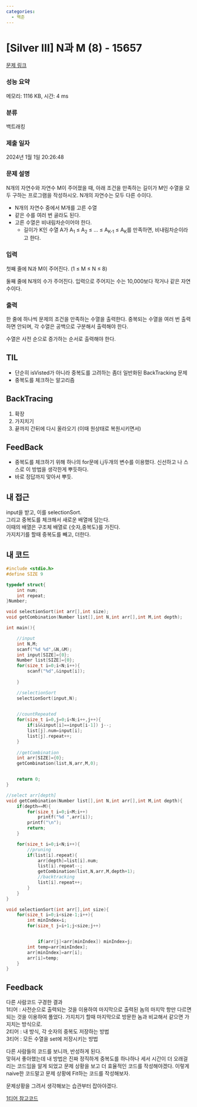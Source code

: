 ```yaml
---
categories:
  - 백준
---
```

# [Silver III] N과 M (8) - 15657 

[문제 링크](https://www.acmicpc.net/problem/15657) 

### 성능 요약

메모리: 1116 KB, 시간: 4 ms

### 분류

백트래킹

### 제출 일자

2024년 1월 1일 20:26:48

### 문제 설명

N개의 자연수와 자연수 M이 주어졌을 때, 아래 조건을 만족하는 길이가 M인 수열을 모두 구하는 프로그램을 작성하시오. N개의 자연수는 모두 다른 수이다.

- N개의 자연수 중에서 M개를 고른 수열
- 같은 수를 여러 번 골라도 된다.
- 고른 수열은 비내림차순이어야 한다.
  - 길이가 K인 수열 A가 A<sub>1</sub> ≤ A<sub>2</sub> ≤ ... ≤ A<sub>K-1</sub> ≤ A<sub>K</sub>를 만족하면, 비내림차순이라고 한다.

### 입력 

첫째 줄에 N과 M이 주어진다. (1 ≤ M ≤ N ≤ 8)

둘째 줄에 N개의 수가 주어진다. 입력으로 주어지는 수는 10,000보다 작거나 같은 자연수이다.

### 출력 

한 줄에 하나씩 문제의 조건을 만족하는 수열을 출력한다. 중복되는 수열을 여러 번 출력하면 안되며, 각 수열은 공백으로 구분해서 출력해야 한다.

수열은 사전 순으로 증가하는 순서로 출력해야 한다.

## TIL

- 단순히 isVisted가 아니라 중복도를 고려하는 좀더 일반화된 BackTracking 문제
- 중복도를 체크하는 알고리즘

## BackTracing

1. 확장
2. 가지치기
3. 끝까지 간뒤에 다시 올라오기 (이때 원상태로 복원시키면서)

## FeedBack

- 중복도를 체크하기 위해 하나의 for문에 i,j두개의 변수를 이용했다. 신선하고 나 스스로 이 방법을 생각한게 뿌듯하다.
- 바로 정답까지 맞아서 뿌듯.  

## 내 접근

input을 받고, 이를 selectionSort.  
그리고 중복도를 체크해서 새로운 배열에 담는다.  
이때의 배열은 구조체 배열로 {숫자,중복도}를 가진다.  
가지치기를 할때 중복도를 빼고, 더한다.



## 내 코드

```c
#include <stdio.h>
#define SIZE 9

typedef struct{
    int num;
    int repeat;
}Number;

void selectionSort(int arr[],int size);
void getCombination(Number list[],int N,int arr[],int M,int depth);

int main(){

    //input
    int N,M;
    scanf("%d %d",&N,&M);
    int input[SIZE]={0};
    Number list[SIZE]={0};
    for(size_t i=0;i<N;i++){
        scanf("%d",&input[i]);
        
    }

    //selectionSort
    selectionSort(input,N);
    

    //countRepeated
    for(size_t i=0,j=0;i<N;i++,j++){
        if(i&&input[i]==input[i-1]) j--;
        list[j].num=input[i];
        list[j].repeat++;
    }
  
  	//getCombination
    int arr[SIZE]={0};
    getCombination(list,N,arr,M,0);


    return 0;
}

//select arr[depth]
void getCombination(Number list[],int N,int arr[],int M,int depth){
    if(depth==M){
        for(size_t i=0;i<M;i++)
            printf("%d ",arr[i]);
        printf("\n");
        return;
    }

    for(size_t i=0;i<N;i++){
        //pruning
        if(list[i].repeat){
            arr[depth]=list[i].num;
            list[i].repeat--;
            getCombination(list,N,arr,M,depth+1);
            //backtracking
            list[i].repeat++;
        }
    }
}

void selectionSort(int arr[],int size){
    for(size_t i=0;i<size-1;i++){
        int minIndex=i;
        for(size_t j=i+1;j<size;j++)


            if(arr[j]<arr[minIndex]) minIndex=j;
        int temp=arr[minIndex];
        arr[minIndex]=arr[i];
        arr[i]=temp;
    }
}

```

## Feedback
다른 사람코드 구경한 결과  
1티어 : 사전순으로 출력되는 것을 이용하여 마지막으로 출력된 놈의 마지막 항만 다르면 되는 것을 이용하여 풀었다. 가지치기 할때 마지막으로 방문한 놈과 비교해서 같으면 가지치는 방식으로.  
2티어 : 내 방식, 각 숫자의 중복도 저장하는 방법  
3티어 : 모든 수열을 set에 저장시키는 방법  



다른 사람들의 코드를 보니까, 반성하게 된다.   
맞혀서 좋아했는데 내 방법은 진짜 정직하게 중복도를 하나하나 세서 시간이 더 오래걸리는 코드임을 알게 되었고
문제 상황을 보고 더 효율적인 코드를 작성해야겠다. 이렇게 naive한 코드말고 문제 상황에 Fit하는 코드를 작성해보자.  

문제상황을 그려서 생각해보는 습관부터 잡아야겠다.  

[1티어 참고코드](https://myunji.tistory.com/309)
